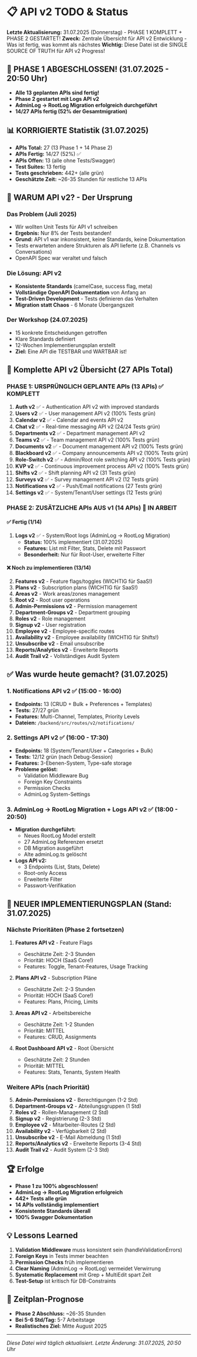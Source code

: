 # 📋 API v2 TODO & Status

**Letzte Aktualisierung:** 31.07.2025 (Donnerstag) - PHASE 1 KOMPLETT + PHASE 2 GESTARTET!
**Zweck:** Zentrale Übersicht für API v2 Entwicklung - Was ist fertig, was kommt als nächstes
**Wichtig:** Diese Datei ist die SINGLE SOURCE OF TRUTH für API v2 Progress!

## 🎉 PHASE 1 ABGESCHLOSSEN! (31.07.2025 - 20:50 Uhr)
- **Alle 13 geplanten APIs sind fertig!**
- **Phase 2 gestartet mit Logs API v2**
- **AdminLog → RootLog Migration erfolgreich durchgeführt**
- **14/27 APIs fertig (52% der Gesamtmigration)**

## 📊 KORRIGIERTE Statistik (31.07.2025)

- **APIs Total:** 27 (13 Phase 1 + 14 Phase 2)
- **APIs Fertig:** 14/27 (52%) ✅
- **APIs Offen:** 13 (alle ohne Tests/Swagger)
- **Test Suites:** 13 fertig
- **Tests geschrieben:** 442+ (alle grün)
- **Geschätzte Zeit:** ~26-35 Stunden für restliche 13 APIs

## 🎯 WARUM API v2? - Der Ursprung

### Das Problem (Juli 2025)

- Wir wollten Unit Tests für API v1 schreiben
- **Ergebnis:** Nur 8% der Tests bestanden!
- **Grund:** API v1 war inkonsistent, keine Standards, keine Dokumentation
- Tests erwarteten andere Strukturen als API lieferte (z.B. Channels vs Conversations)
- OpenAPI Spec war veraltet und falsch

### Die Lösung: API v2

- **Konsistente Standards** (camelCase, success flag, meta)
- **Vollständige OpenAPI Dokumentation** von Anfang an
- **Test-Driven Development** - Tests definieren das Verhalten
- **Migration statt Chaos** - 6 Monate Übergangszeit

### Der Workshop (24.07.2025)

- 15 konkrete Entscheidungen getroffen
- Klare Standards definiert
- 12-Wochen Implementierungsplan erstellt
- **Ziel:** Eine API die TESTBAR und WARTBAR ist!

## 📌 Komplette API v2 Übersicht (27 APIs Total)

### PHASE 1: URSPRÜNGLICH GEPLANTE APIs (13 APIs) ✅ KOMPLETT

1. **Auth v2** ✅ - Authentication API v2 with improved standards
2. **Users v2** ✅ - User management API v2 (100% Tests grün)
3. **Calendar v2** ✅ - Calendar and events API v2
4. **Chat v2** ✅ - Real-time messaging API v2 (24/24 Tests grün)
5. **Departments v2** ✅ - Department management API v2
6. **Teams v2** ✅ - Team management API v2 (100% Tests grün)
7. **Documents v2** ✅ - Document management API v2 (100% Tests grün)
8. **Blackboard v2** ✅ - Company announcements API v2 (100% Tests grün)
9. **Role-Switch v2** ✅ - Admin/Root role switching API v2 (100% Tests grün)
10. **KVP v2** ✅ - Continuous improvement process API v2 (100% Tests grün)
11. **Shifts v2** ✅ - Shift planning API v2 (31 Tests grün)
12. **Surveys v2** ✅ - Survey management API v2 (12 Tests grün)
13. **Notifications v2** ✅ - Push/Email notifications (27 Tests grün)
14. **Settings v2** ✅ - System/Tenant/User settings (12 Tests grün)

### PHASE 2: ZUSÄTZLICHE APIs AUS v1 (14 APIs) 🚀 IN ARBEIT

#### ✅ Fertig (1/14)
1. **Logs v2** ✅ - System/Root logs (AdminLog → RootLog Migration)
   - **Status:** 100% implementiert (31.07.2025)
   - **Features:** List mit Filter, Stats, Delete mit Passwort
   - **Besonderheit:** Nur für Root-User, erweiterte Filter

#### ❌ Noch zu implementieren (13/14)
2. **Features v2** - Feature flags/toggles (WICHTIG für SaaS!)
3. **Plans v2** - Subscription plans (WICHTIG für SaaS!)
4. **Areas v2** - Work areas/zones management
5. **Root v2** - Root user operations
6. **Admin-Permissions v2** - Permission management
7. **Department-Groups v2** - Department grouping
8. **Roles v2** - Role management
9. **Signup v2** - User registration
10. **Employee v2** - Employee-specific routes
11. **Availability v2** - Employee availability (WICHTIG für Shifts!)
12. **Unsubscribe v2** - Email unsubscribe
13. **Reports/Analytics v2** - Erweiterte Reports
14. **Audit Trail v2** - Vollständiges Audit System

## ✅ Was wurde heute gemacht? (31.07.2025)

### 1. **Notifications API v2** ✅ (15:00 - 16:00)
- **Endpoints:** 13 (CRUD + Bulk + Preferences + Templates)
- **Tests:** 27/27 grün
- **Features:** Multi-Channel, Templates, Priority Levels
- **Dateien:** `/backend/src/routes/v2/notifications/`

### 2. **Settings API v2** ✅ (16:00 - 17:30)
- **Endpoints:** 18 (System/Tenant/User + Categories + Bulk)
- **Tests:** 12/12 grün (nach Debug-Session)
- **Features:** 3-Ebenen-System, Type-safe storage
- **Probleme gelöst:**
  - Validation Middleware Bug
  - Foreign Key Constraints
  - Permission Checks
  - AdminLog System-Settings

### 3. **AdminLog → RootLog Migration + Logs API v2** ✅ (18:00 - 20:50)
- **Migration durchgeführt:**
  - Neues RootLog Model erstellt
  - 27 AdminLog Referenzen ersetzt
  - DB Migration ausgeführt
  - Alte adminLog.ts gelöscht
- **Logs API v2:**
  - 3 Endpoints (List, Stats, Delete)
  - Root-only Access
  - Erweiterte Filter
  - Passwort-Verifikation

## 🎯 NEUER IMPLEMENTIERUNGSPLAN (Stand: 31.07.2025)

### Nächste Prioritäten (Phase 2 fortsetzen)

1. **Features API v2** - Feature Flags
   - Geschätzte Zeit: 2-3 Stunden
   - Priorität: HOCH (SaaS Core!)
   - Features: Toggle, Tenant-Features, Usage Tracking

2. **Plans API v2** - Subscription Pläne
   - Geschätzte Zeit: 2-3 Stunden
   - Priorität: HOCH (SaaS Core!)
   - Features: Plans, Pricing, Limits

3. **Areas API v2** - Arbeitsbereiche
   - Geschätzte Zeit: 1-2 Stunden
   - Priorität: MITTEL
   - Features: CRUD, Assignments

4. **Root Dashboard API v2** - Root Übersicht
   - Geschätzte Zeit: 2 Stunden
   - Priorität: MITTEL
   - Features: Stats, Tenants, System Health

### Weitere APIs (nach Priorität)

5. **Admin-Permissions v2** - Berechtigungen (1-2 Std)
6. **Department-Groups v2** - Abteilungsgruppen (1 Std)
7. **Roles v2** - Rollen-Management (2 Std)
8. **Signup v2** - Registrierung (2-3 Std)
9. **Employee v2** - Mitarbeiter-Routes (2 Std)
10. **Availability v2** - Verfügbarkeit (2 Std)
11. **Unsubscribe v2** - E-Mail Abmeldung (1 Std)
12. **Reports/Analytics v2** - Erweiterte Reports (3-4 Std)
13. **Audit Trail v2** - Audit System (2-3 Std)

## 🏆 Erfolge

- **Phase 1 zu 100% abgeschlossen!**
- **AdminLog → RootLog Migration erfolgreich**
- **442+ Tests alle grün**
- **14 APIs vollständig implementiert**
- **Konsistente Standards überall**
- **100% Swagger Dokumentation**

## 💡 Lessons Learned

1. **Validation Middleware** muss konsistent sein (handleValidationErrors)
2. **Foreign Keys** in Tests immer beachten
3. **Permission Checks** früh implementieren
4. **Clear Naming** (AdminLog → RootLog) vermeidet Verwirrung
5. **Systematic Replacement** mit Grep + MultiEdit spart Zeit
6. **Test-Setup** ist kritisch für DB-Constraints

## 📅 Zeitplan-Prognose

- **Phase 2 Abschluss:** ~26-35 Stunden
- **Bei 5-6 Std/Tag:** 5-7 Arbeitstage
- **Realistisches Ziel:** Mitte August 2025

---

*Diese Datei wird täglich aktualisiert. Letzte Änderung: 31.07.2025, 20:50 Uhr*